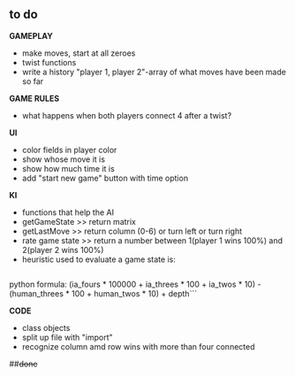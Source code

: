 ## to do

**GAMEPLAY**  
- make moves, start at all zeroes
- twist functions
- write a history "player 1, player 2"-array of what moves have been made so far


**GAME RULES**  
- what happens when both players connect 4 after a twist?

**UI**  
- color fields in player color  
- show whose move it is  
- show how much time it is  
- add "start new game" button with time option  
 
**KI**  
- functions that help the AI  
- getGameState >> return matrix  
- getLastMove >>	return column (0-6) or turn left or turn right  
- rate game state >> return a number between 1(player 1 wins 100%) and 2(player 2 wins 100%)  
- heuristic used to evaluate a game state is:


>```python
python formula:
(ia_fours * 100000 + ia_threes * 100 + ia_twos * 10) - (human_threes * 100 + human_twos * 10) + depth```

**CODE**
- class objects
- split up file with "import"
- recognize column amd row wins with more than four connected

##~~done~~